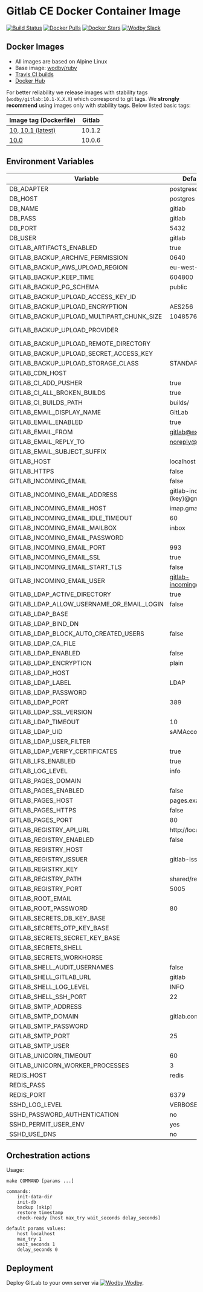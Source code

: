# Gitlab CE Docker Container Image 

[![Build Status](https://travis-ci.org/wodby/gitlab.svg?branch=master)](https://travis-ci.org/wodby/gitlab)
[![Docker Pulls](https://img.shields.io/docker/pulls/wodby/gitlab.svg)](https://hub.docker.com/r/wodby/gitlab)
[![Docker Stars](https://img.shields.io/docker/stars/wodby/gitlab.svg)](https://hub.docker.com/r/wodby/gitlab)
[![Wodby Slack](http://slack.wodby.com/badge.svg)](http://slack.wodby.com)

## Docker Images

* All images are based on Alpine Linux
* Base image: [wodby/ruby](https://github.com/wodby/ruby)
* [Travis CI builds](https://travis-ci.org/wodby/gitlab) 
* [Docker Hub](https://hub.docker.com/r/wodby/gitlab)

For better reliability we release images with stability tags (`wodby/gitlab:10.1-X.X.X`) which correspond to git tags. We **strongly recommend** using images only with stability tags. Below listed basic tags:

| Image tag (Dockerfile)                                                      | Gitlab |
| --------------------------------------------------------------------------- | ------ |
| [10, 10.1 (latest)](https://github.com/wodby/gitlab/tree/master/Dockerfile) | 10.1.2 |
| [10.0](https://github.com/wodby/gitlab/tree/master/Dockerfile)              | 10.0.6 |

## Environment Variables

| Variable                                  | Default Value                         | Description  |
| ----------------------------------------- | ------------------------------------- | ------------ |
| DB_ADAPTER                                | postgresql                            |              |
| DB_HOST                                   | postgres                              |              |
| DB_NAME                                   | gitlab                                |              |
| DB_PASS                                   | gitlab                                |              |
| DB_PORT                                   | 5432                                  |              |
| DB_USER                                   | gitlab                                |              |
| GITLAB_ARTIFACTS_ENABLED                  | true                                  |              |
| GITLAB_BACKUP_ARCHIVE_PERMISSION          | 0640                                  |              |
| GITLAB_BACKUP_AWS_UPLOAD_REGION           | eu-west-1                             |              |
| GITLAB_BACKUP_KEEP_TIME                   | 604800                                |              |
| GITLAB_BACKUP_PG_SCHEMA                   | public                                |              |
| GITLAB_BACKUP_UPLOAD_ACCESS_KEY_ID        |                                       |              |
| GITLAB_BACKUP_UPLOAD_ENCRYPTION           | AES256                                |              |
| GITLAB_BACKUP_UPLOAD_MULTIPART_CHUNK_SIZE | 104857600                             |              |
| GITLAB_BACKUP_UPLOAD_PROVIDER             |                                       | AWS / Google |
| GITLAB_BACKUP_UPLOAD_REMOTE_DIRECTORY     |                                       |              |
| GITLAB_BACKUP_UPLOAD_SECRET_ACCESS_KEY    |                                       |              |
| GITLAB_BACKUP_UPLOAD_STORAGE_CLASS        | STANDARD                              |              |
| GITLAB_CDN_HOST                           |                                       |              |
| GITLAB_CI_ADD_PUSHER                      | true                                  |              |
| GITLAB_CI_ALL_BROKEN_BUILDS               | true                                  |              |
| GITLAB_CI_BUILDS_PATH                     | builds/                               |              |
| GITLAB_EMAIL_DISPLAY_NAME                 | GitLab                                |              |
| GITLAB_EMAIL_ENABLED                      | true                                  |              |
| GITLAB_EMAIL_FROM                         | gitlab@example.com                    |              |
| GITLAB_EMAIL_REPLY_TO                     | noreply@example.com                   |              |
| GITLAB_EMAIL_SUBJECT_SUFFIX               |                                       |              |
| GITLAB_HOST                               | localhost                             |              |
| GITLAB_HTTPS                              | false                                 |              |
| GITLAB_INCOMING_EMAIL                     | false                                 |              |
| GITLAB_INCOMING_EMAIL_ADDRESS             | gitlab-incoming+%{key}@gmail.com      |              |
| GITLAB_INCOMING_EMAIL_HOST                | imap.gmail.com                        |              |
| GITLAB_INCOMING_EMAIL_IDLE_TIMEOUT        | 60                                    |              |
| GITLAB_INCOMING_EMAIL_MAILBOX             | inbox                                 |              |
| GITLAB_INCOMING_EMAIL_PASSWORD            |                                       |              |
| GITLAB_INCOMING_EMAIL_PORT                | 993                                   |              |
| GITLAB_INCOMING_EMAIL_SSL                 | true                                  |              |
| GITLAB_INCOMING_EMAIL_START_TLS           | false                                 |              |
| GITLAB_INCOMING_EMAIL_USER                | gitlab-incoming@gmail.com             |              |
| GITLAB_LDAP_ACTIVE_DIRECTORY              | true                                  |              |
| GITLAB_LDAP_ALLOW_USERNAME_OR_EMAIL_LOGIN | false                                 |              |
| GITLAB_LDAP_BASE                          |                                       |              |
| GITLAB_LDAP_BIND_DN                       |                                       |              |
| GITLAB_LDAP_BLOCK_AUTO_CREATED_USERS      | false                                 |              |
| GITLAB_LDAP_CA_FILE                       |                                       |              |
| GITLAB_LDAP_ENABLED                       | false                                 |              |
| GITLAB_LDAP_ENCRYPTION                    | plain                                 |              |
| GITLAB_LDAP_HOST                          |                                       |              |
| GITLAB_LDAP_LABEL                         | LDAP                                  |              |
| GITLAB_LDAP_PASSWORD                      |                                       |              |
| GITLAB_LDAP_PORT                          | 389                                   |              |
| GITLAB_LDAP_SSL_VERSION                   |                                       |              |
| GITLAB_LDAP_TIMEOUT                       | 10                                    |              |
| GITLAB_LDAP_UID                           | sAMAccountName                        |              |
| GITLAB_LDAP_USER_FILTER                   |                                       |              |
| GITLAB_LDAP_VERIFY_CERTIFICATES           | true                                  |              |
| GITLAB_LFS_ENABLED                        | true                                  |              |
| GITLAB_LOG_LEVEL                          | info                                  |              |
| GITLAB_PAGES_DOMAIN                       |                                       |              |
| GITLAB_PAGES_ENABLED                      | false                                 |              |
| GITLAB_PAGES_HOST                         | pages.example.com                     |              |
| GITLAB_PAGES_HTTPS                        | false                                 |              |
| GITLAB_PAGES_PORT                         | 80                                    |              |
| GITLAB_REGISTRY_API_URL                   | http://localhost:5000/                |              |
| GITLAB_REGISTRY_ENABLED                   | false                                 |              |
| GITLAB_REGISTRY_HOST                      |                                       |              |
| GITLAB_REGISTRY_ISSUER                    | gitlab-issuer                         |              |
| GITLAB_REGISTRY_KEY                       |                                       |              |
| GITLAB_REGISTRY_PATH                      | shared/registry                       |              |
| GITLAB_REGISTRY_PORT                      | 5005                                  |              |
| GITLAB_ROOT_EMAIL                         |                                       |              |
| GITLAB_ROOT_PASSWORD                      | 80                                    |              |
| GITLAB_SECRETS_DB_KEY_BASE                |                                       |              |
| GITLAB_SECRETS_OTP_KEY_BASE               |                                       |              |
| GITLAB_SECRETS_SECRET_KEY_BASE            |                                       |              |
| GITLAB_SECRETS_SHELL                      |                                       |              |
| GITLAB_SECRETS_WORKHORSE                  |                                       |              |
| GITLAB_SHELL_AUDIT_USERNAMES              | false                                 |              |
| GITLAB_SHELL_GITLAB_URL                   | gitlab                                |              |
| GITLAB_SHELL_LOG_LEVEL                    | INFO                                  |              |
| GITLAB_SHELL_SSH_PORT                     | 22                                    |              |
| GITLAB_SMTP_ADDRESS                       |                                       |              |
| GITLAB_SMTP_DOMAIN                        | gitlab.company.com                    |              |
| GITLAB_SMTP_PASSWORD                      |                                       |              |
| GITLAB_SMTP_PORT                          | 25                                    |              |
| GITLAB_SMTP_USER                          |                                       |              |
| GITLAB_UNICORN_TIMEOUT                    | 60                                    |              |
| GITLAB_UNICORN_WORKER_PROCESSES           | 3                                     |              |
| REDIS_HOST                                | redis                                 |              |
| REDIS_PASS                                |                                       |              |
| REDIS_PORT                                | 6379                                  |              |
| SSHD_LOG_LEVEL                            | VERBOSE                               |              |
| SSHD_PASSWORD_AUTHENTICATION              | no                                    |              |
| SSHD_PERMIT_USER_ENV                      | yes                                   |              |
| SSHD_USE_DNS                              | no                                    |              |

## Orchestration actions

Usage:
```
make COMMAND [params ...]

commands:
    init-data-dir 
    init-db
    backup [skip]
    restore timestamp
    check-ready [host max_try wait_seconds delay_seconds]
 
default params values:
    host localhost
    max_try 1
    wait_seconds 1
    delay_seconds 0
```

## Deployment

Deploy GitLab to your own server via [![Wodby](https://www.google.com/s2/favicons?domain=wodby.com) Wodby](https://wodby.com).
